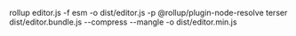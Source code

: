 rollup editor.js -f esm -o dist/editor.js -p @rollup/plugin-node-resolve
terser dist/editor.bundle.js --compress --mangle -o dist/editor.min.js
